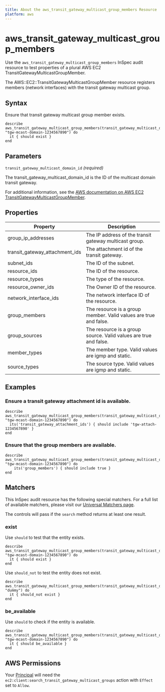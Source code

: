 ```yaml
---
title: About the aws_transit_gateway_multicast_group_members Resource
platform: aws
---
```


# aws\_transit\_gateway\_multicast\_group\_members

Use the `aws_transit_gateway_multicast_group_members` InSpec audit resource to test properties of a plural AWS EC2 TransitGatewayMulticastGroupMember.

The AWS::EC2::TransitGatewayMulticastGroupMember resource registers members (network interfaces) with the transit gateway multicast group.

## Syntax

Ensure that transit gateway multicast group member exists.

    describe aws_transit_gateway_multicast_group_members(transit_gateway_multicast_domain_id: "tgw-mcast-domain-1234567890") do
      it { should exist }
    end

## Parameters

`transit_gateway_multicast_domain_id` _(required)_

The transit_gateway_multicast_domain_id is the ID of the multicast domain transit gateway.

For additional information, see the [AWS documentation on AWS EC2 TransitGatewayMulticastGroupMember](https://docs.aws.amazon.com/AWSCloudFormation/latest/UserGuide/aws-resource-ec2-transitgatewaymulticastgroupmember.html).

## Properties

| Property | Description|
| --- | --- |
| group_ip_addresses | The IP address of the transit gateway multicast group. |
| transit_gateway_attachment_ids | The attachment id of the transit gateway. |
| subnet_ids | The ID of the subnet. |
| resource_ids | The ID of the resource. |
| resource_types | The type of the resource. |
| resource_owner_ids | The Owner ID of the resource. |
| network_interface_ids | The network interface ID of the resource. |
| group_members | The resource is a group member. Valid values are true and false. |
| group_sources | The resource is a group source. Valid values are true and false. |
| member_types | The member type. Valid values are igmp and static. |
| source_types | The source type. Valid values are igmp and static. |

## Examples

### Ensure a transit gateway attachment id is available.
    describe aws_transit_gateway_multicast_group_members(transit_gateway_multicast_domain_id: "tgw-mcast-domain-1234567890") do
      its('transit_gateway_attachment_ids') { should include 'tgw-attach-1234567890' }
    end

### Ensure that the group members are available.
    describe aws_transit_gateway_multicast_group_members(transit_gateway_multicast_domain_id: "tgw-mcast-domain-1234567890") do
        its('group_members') { should include true }
    end

## Matchers

This InSpec audit resource has the following special matchers. For a full list of available matchers, please visit our [Universal Matchers page](https://www.inspec.io/docs/reference/matchers/).

The controls will pass if the `search` method returns at least one result.

### exist

Use `should` to test that the entity exists.

    describe aws_transit_gateway_multicast_group_members(transit_gateway_multicast_domain_id: "tgw-mcast-domain-1234567890") do
      it { should exist }
    end

Use `should_not` to test the entity does not exist.

    describe aws_transit_gateway_multicast_group_members(transit_gateway_multicast_domain_id: "dummy") do
      it { should_not exist }
    end

### be_available

Use `should` to check if the entity is available.

    describe aws_transit_gateway_multicast_group_members(transit_gateway_multicast_domain_id: "tgw-mcast-domain-1234567890") do
      it { should be_available }
    end

## AWS Permissions

Your [Principal](https://docs.aws.amazon.com/IAM/latest/UserGuide/intro-structure.html#intro-structure-principal) will need the `ec2:client:search_transit_gateway_multicast_groups` action with `Effect` set to `Allow`.